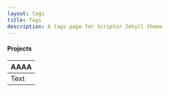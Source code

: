 ```yaml
---
layout: tags
title: Tags
description: A tags page for Scriptor Jekyll theme
---
```

#### Projects
| AAAA | 
| ------| 
| Text  | 

